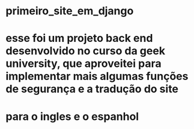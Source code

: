 # primeiro_site_em_django
# esse foi um projeto back end desenvolvido no curso da geek university, que aproveitei para implementar mais algumas funções de segurança e a tradução do site 
# para o ingles e o espanhol 
